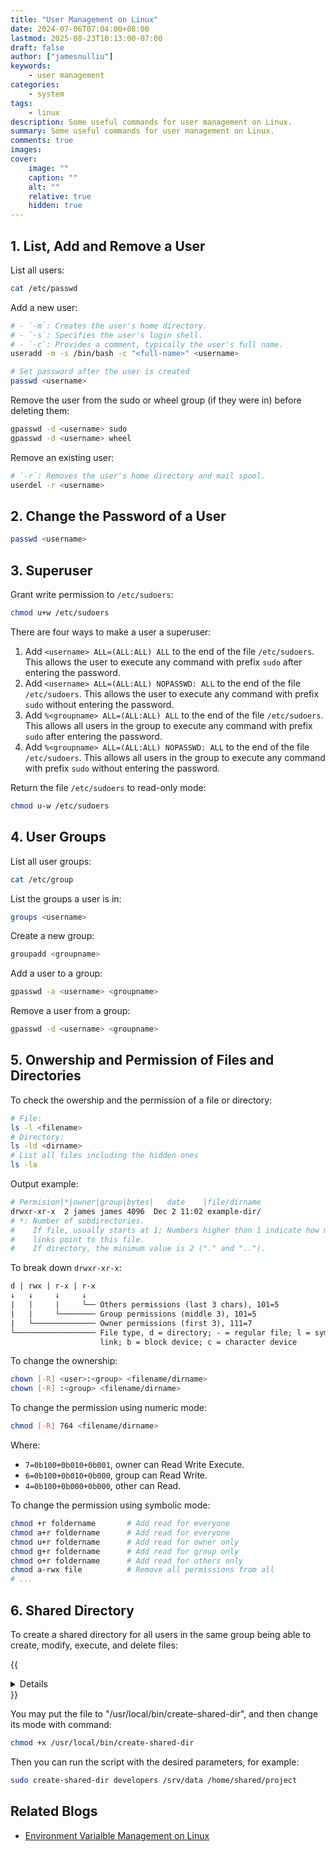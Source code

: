 ```yaml
---
title: "User Management on Linux"
date: 2024-07-06T07:04:00+08:00
lastmod: 2025-08-23T10:13:00-07:00
draft: false
author: ["jamesnulliu"]
keywords: 
    - user management
categories:
    - system
tags:
    - linux
description: Some useful commands for user management on Linux.
summary: Some useful commands for user management on Linux.
comments: true
images: 
cover:
    image: ""
    caption: ""
    alt: ""
    relative: true
    hidden: true
---
```


## 1. List, Add and Remove a User

List all users:

```bash {linenos=true}
cat /etc/passwd
```

Add a new user:

```bash {linenos=true}
# - `-m`: Creates the user's home directory.
# - `-s`: Specifies the user's login shell.
# - `-c`: Provides a comment, typically the user's full name.
useradd -m -s /bin/bash -c "<full-name>" <username>

# Set password after the user is created
passwd <username>
```

Remove the user from the sudo or wheel group (if they were in) before deleting them:

```bash {linenos=true}
gpasswd -d <username> sudo
gpasswd -d <username> wheel
```

Remove an existing user:

```bash {linenos=true}
# `-r`: Removes the user's home directory and mail spool.
userdel -r <username>
```

## 2. Change the Password of a User

```bash {linenos=true}
passwd <username>
```

## 3. Superuser

Grant write permission to `/etc/sudoers`:

```bash {linenos=true}
chmod u+w /etc/sudoers
```

There are four ways to make a user a superuser:

1. Add `<username> ALL=(ALL:ALL) ALL` to the end of the file `/etc/sudoers`. This allows the user to execute any command with prefix `sudo` after entering the password.
2. Add `<username> ALL=(ALL:ALL) NOPASSWD: ALL` to the end of the file `/etc/sudoers`. This allows the user to execute any command with prefix `sudo` without entering the password.
3. Add `%<groupname> ALL=(ALL:ALL) ALL` to the end of the file `/etc/sudoers`. This allows all users in the group to execute any command with prefix `sudo` after entering the password.
4. Add `%<groupname> ALL=(ALL:ALL) NOPASSWD: ALL` to the end of the file `/etc/sudoers`. This allows all users in the group to execute any command with prefix `sudo` without entering the password.

Return the file `/etc/sudoers` to read-only mode:

```bash {linenos=true}
chmod u-w /etc/sudoers
```

## 4. User Groups

List all user groups:

```bash {linenos=true}
cat /etc/group
```

List the groups a user is in:

```bash {linenos=true}
groups <username>
```

Create a new group:

```bash {linenos=true}
groupadd <groupname>
```

Add a user to a group:

```bash {linenos=true}
gpasswd -a <username> <groupname>
```

Remove a user from a group:

```bash {linenos=true}
gpasswd -d <username> <groupname>
```

## 5. Onwership and Permission of Files and Directories

To check the owership and the permission of a file or directory:

```bash {linenos=true}
# File:
ls -l <filename>
# Directory:
ls -ld <dirname>
# List all files including the hidden ones
ls -la
```

Output example:

```bash {linenos=true}
# Permision|*|owner|group|bytes|   date    |file/dirname
drwxr-xr-x  2 james james 4096  Dec 2 11:02 example-dir/
# *: Number of subdirectories.
#    If file, usually starts at 1; Numbers higher than 1 indicate how many hard 
#    links point to this file.
#    If directory, the minimum value is 2 ("." and "..").
```

To break down `drwxr-xr-x`: 

```txt {linenos=true}
d | rwx | r-x | r-x
↓   ↓     ↓     ↓
|   |     |     └── Others permissions (last 3 chars), 101=5
|   |     └──────── Group permissions (middle 3), 101=5
|   └────────────── Owner permissions (first 3), 111=7
└────────────────── File type, d = directory; - = regular file; l = symbolic 
                    link; b = block device; c = character device
```


To change the ownership:

```bash {linenos=true}
chown [-R] <user>:<group> <filename/dirname>
chown [-R] :<group> <filename/dirname>
```

To change the permission using numeric mode:

```bash {linenos=true}
chmod [-R] 764 <filename/dirname>
```

Where:
- `7=0b100+0b010+0b001`, owner can Read Write Execute.
- `6=0b100+0b010+0b000`, group can Read Write.
- `4=0b100+0b000+0b000`, other can Read.

To change the permission using symbolic mode:

```bash {linenos=true}
chmod +r foldername       # Add read for everyone
chmod a+r foldername      # Add read for everyone
chmod u+r foldername      # Add read for owner only
chmod g+r foldername      # Add read for group only
chmod o+r foldername      # Add read for others only
chmod a-rwx file          # Remove all permissions from all
# ...
```

## 6. Shared Directory

To create a shared directory for all users in the same group being able to create, modify, execute, and delete files:

{{<details title="Click to see file: create-shared-dir">}}

```bash {linenos=true}
#!/bin/bash

set -e

# =============================================================================
# Script: create-shared-dir
# Description: Configures one or more directories to be shared with a specific
#              group.
#
# It performs the following actions on each target directory:
#   1. Creates the directory if it doesn't exist.
#   2. Recursively sets the group ownership.
#   3. Sets permissions (group: rwx, others: none).
#   4. Sets the 'setgid' bit on subdirectories to enforce group inheritance.
#   5. Uses Access Control Lists (ACLs) to enforce permissions for new items.
#
# Usage:
#   sudo create-shared-dir <shared_group> <dir1> [<dir2> ...]
#
# Example:
#   sudo create-shared-dir developers /srv/data /home/shared/project
#
# =============================================================================

# --- Argument Parsing ---
SHARED_GROUP="$1"
shift # Shift arguments so $@ contains only the directories
TARGET_DIRS=("$@")

# --- Input Validation ---
if [ ${#TARGET_DIRS[@]} -eq 0 ] || [ "$1" == "-h" ] || [ "$1" == "--help" ]
then
    echo "Usage: $0 <shared_group> <dir1> [<dir2> ...]"
    echo "Example: $0 developers /var/www/project_a"
    exit 1
fi

# --- Pre-flight Checks ---
# 1. Check for root privileges.
if [[ $EUID -ne 0 ]]; then
    echo "Error: This script must be run as root (or with sudo)." >&2
    exit 1
fi

# 2. Check if the specified group exists.
if ! getent group "$SHARED_GROUP" > /dev/null; then
    echo "Error: Group '$SHARED_GROUP' does not exist." >&2
    exit 1
fi

# --- Main Logic ---
echo "Configuring shared directories for group '$SHARED_GROUP'..."

for target_dir in "${TARGET_DIRS[@]}"; do
    echo "--> Processing: $target_dir"
    mkdir -p "$target_dir"
    chgrp -R "$SHARED_GROUP" "$target_dir"
    chmod -R g=rwX,o-rwx "$target_dir"
    find "$target_dir" -type d -exec chmod g+s {} +
    setfacl -R -m "g:$SHARED_GROUP:rwX" "$target_dir"
    setfacl -R -d -m "g:$SHARED_GROUP:rwX" "$target_dir"
done

echo "Configuration complete."
exit 0
```

{{</details>}}

You may put the file to "/usr/local/bin/create-shared-dir", and then change its mode with command:

```bash {{linenos=true}}
chmod +x /usr/local/bin/create-shared-dir
```

Then you can run the script with the desired parameters, for example:

```bash {{linenos=true}}
sudo create-shared-dir developers /srv/data /home/shared/project
```

## Related Blogs

- [Environment Varialble Management on Linux](/blogs/environment-variable-management-on-linux)